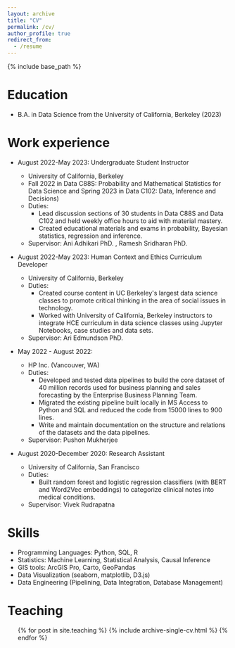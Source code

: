 ```yaml
---
layout: archive
title: "CV"
permalink: /cv/
author_profile: true
redirect_from:
  - /resume
---
```


{% include base_path %}

Education
======
* B.A. in Data Science from the University of California, Berkeley (2023)

Work experience
======
* August 2022-May 2023: Undergraduate Student Instructor
  * University of California, Berkeley
  * Fall 2022 in Data C88S: Probability and Mathematical Statistics for Data Science and Spring 2023 in Data C102: Data, Inference and Decisions)
  * Duties: 
    * Lead discussion sections of 30 students in Data C88S and Data C102 and held weekly office hours to aid with material mastery.
    * Created educational materials and exams in probability, Bayesian statistics, regression and inference. 
  * Supervisor: Ani Adhikari PhD. , Ramesh Sridharan PhD.

* August 2022-May 2023: Human Context and Ethics Curriculum Developer
  * University of California, Berkeley
  * Duties: 
    * Created course content in UC Berkeley's largest data science classes to promote critical thinking in the area of social issues in technology.
    * Worked with University of California, Berkeley instructors to integrate HCE curriculum in data science classes using Jupyter Notebooks, case studies and data sets.
  * Supervisor: Ari Edmundson PhD.

* May 2022 - August 2022:
  * HP Inc. (Vancouver, WA)
  * Duties: 
    * Developed and tested data pipelines to build the core dataset of 40 million records used for business planning and sales forecasting by the Enterprise Business Planning Team. 
    * Migrated the existing pipeline built locally in MS Access to Python and SQL and reduced the code from 15000 lines to 900 lines. 
    * Write and maintain documentation on the structure and relations of the datasets and the data pipelines. 
  * Supervisor: Pushon Mukherjee

* August 2020-December 2020: Research Assistant
  * University of California, San Francisco
  * Duties:
    * Built random forest and logistic regression classifiers (with BERT and Word2Vec embeddings) to categorize clinical notes into medical conditions.
  * Supervisor: Vivek Rudrapatna
  
Skills
======
* Programming Languages: Python, SQL, R
* Statistics: Machine Learning, Statistical Analysis, Causal Inference
* GIS tools: ArcGIS Pro, Carto, GeoPandas
* Data Visualization (seaborn, matplotlib, D3.js)
* Data Engineering (Pipelining, Data Integration, Database Management)
  
Teaching
======
  <ul>{% for post in site.teaching %}
    {% include archive-single-cv.html %}
  {% endfor %}</ul>
  